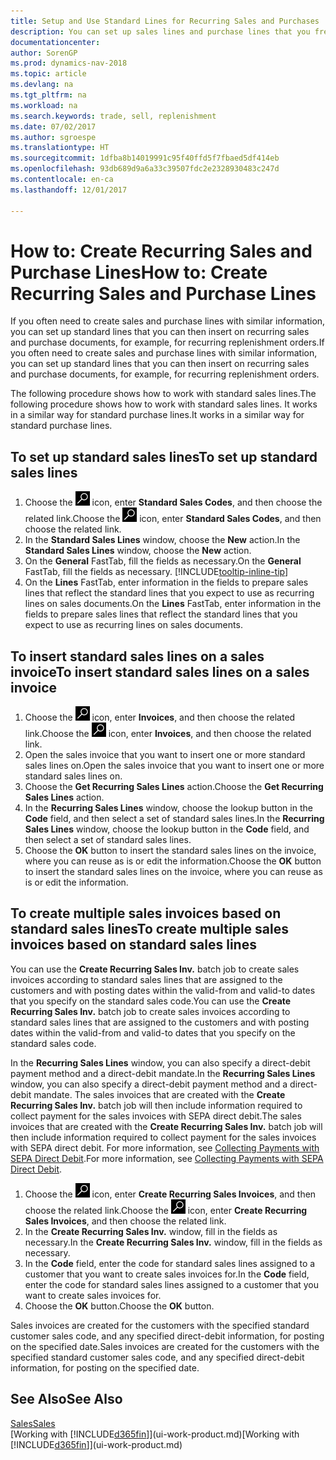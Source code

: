 ```yaml
---
title: Setup and Use Standard Lines for Recurring Sales and Purchases
description: You can set up sales lines and purchase lines that you frequently make and then insert them on sales and purchase documents to quickly fill the lines with standard information.
documentationcenter: 
author: SorenGP
ms.prod: dynamics-nav-2018
ms.topic: article
ms.devlang: na
ms.tgt_pltfrm: na
ms.workload: na
ms.search.keywords: trade, sell, replenishment
ms.date: 07/02/2017
ms.author: sgroespe
ms.translationtype: HT
ms.sourcegitcommit: 1dfba8b14019991c95f40ffd5f7fbaed5df414eb
ms.openlocfilehash: 93db689d9a6a33c39507fdc2e2328930483c247d
ms.contentlocale: en-ca
ms.lasthandoff: 12/01/2017

---
```

# <a name="how-to-create-recurring-sales-and-purchase-lines"></a><span data-ttu-id="46d52-103">How to: Create Recurring Sales and Purchase Lines</span><span class="sxs-lookup"><span data-stu-id="46d52-103">How to: Create Recurring Sales and Purchase Lines</span></span>
<span data-ttu-id="46d52-104">If you often need to create sales and purchase lines with similar information, you can set up standard lines that you can then insert on recurring sales and purchase documents, for example, for recurring replenishment orders.</span><span class="sxs-lookup"><span data-stu-id="46d52-104">If you often need to create sales and purchase lines with similar information, you can set up standard lines that you can then insert on recurring sales and purchase documents, for example, for recurring replenishment orders.</span></span>  

<span data-ttu-id="46d52-105">The following procedure shows how to work with standard sales lines.</span><span class="sxs-lookup"><span data-stu-id="46d52-105">The following procedure shows how to work with standard sales lines.</span></span> <span data-ttu-id="46d52-106">It works in a similar way for standard purchase lines.</span><span class="sxs-lookup"><span data-stu-id="46d52-106">It works in a similar way for standard purchase lines.</span></span>  

## <a name="to-set-up-standard-sales-lines"></a><span data-ttu-id="46d52-107">To set up standard sales lines</span><span class="sxs-lookup"><span data-stu-id="46d52-107">To set up standard sales lines</span></span>  
1. <span data-ttu-id="46d52-108">Choose the ![Search for Page or Report](media/ui-search/search_small.png "Search for Page or Report icon") icon, enter **Standard Sales Codes**, and then choose the related link.</span><span class="sxs-lookup"><span data-stu-id="46d52-108">Choose the ![Search for Page or Report](media/ui-search/search_small.png "Search for Page or Report icon") icon, enter **Standard Sales Codes**, and then choose the related link.</span></span>  
2. <span data-ttu-id="46d52-109">In the **Standard Sales Lines** window, choose the **New** action.</span><span class="sxs-lookup"><span data-stu-id="46d52-109">In the **Standard Sales Lines** window, choose the **New** action.</span></span>  
3. <span data-ttu-id="46d52-110">On the **General** FastTab, fill the fields as necessary.</span><span class="sxs-lookup"><span data-stu-id="46d52-110">On the **General** FastTab, fill the fields as necessary.</span></span> [!INCLUDE[tooltip-inline-tip](includes/tooltip-inline-tip_md.md)]  
4. <span data-ttu-id="46d52-111">On the **Lines** FastTab, enter information in the fields to prepare sales lines that reflect the standard lines that you expect to use as recurring lines on sales documents.</span><span class="sxs-lookup"><span data-stu-id="46d52-111">On the **Lines** FastTab, enter information in the fields to prepare sales lines that reflect the standard lines that you expect to use as recurring lines on sales documents.</span></span>  

## <a name="to-insert-standard-sales-lines-on-a-sales-invoice"></a><span data-ttu-id="46d52-112">To insert standard sales lines on a sales invoice</span><span class="sxs-lookup"><span data-stu-id="46d52-112">To insert standard sales lines on a sales invoice</span></span>
1. <span data-ttu-id="46d52-113">Choose the ![Search for Page or Report](media/ui-search/search_small.png "Search for Page or Report icon") icon, enter **Invoices**, and then choose the related link.</span><span class="sxs-lookup"><span data-stu-id="46d52-113">Choose the ![Search for Page or Report](media/ui-search/search_small.png "Search for Page or Report icon") icon, enter **Invoices**, and then choose the related link.</span></span>
2. <span data-ttu-id="46d52-114">Open the sales invoice that you want to insert one or more standard sales lines on.</span><span class="sxs-lookup"><span data-stu-id="46d52-114">Open the sales invoice that you want to insert one or more standard sales lines on.</span></span>
3. <span data-ttu-id="46d52-115">Choose the **Get Recurring Sales Lines** action.</span><span class="sxs-lookup"><span data-stu-id="46d52-115">Choose the **Get Recurring Sales Lines** action.</span></span>
4. <span data-ttu-id="46d52-116">In the **Recurring Sales Lines** window, choose the lookup button in the **Code** field, and then select a set of standard sales lines.</span><span class="sxs-lookup"><span data-stu-id="46d52-116">In the **Recurring Sales Lines** window, choose the lookup button in the **Code** field, and then select a set of standard sales lines.</span></span>
5. <span data-ttu-id="46d52-117">Choose the **OK** button to insert the standard sales lines on the invoice, where you can reuse as is or edit the information.</span><span class="sxs-lookup"><span data-stu-id="46d52-117">Choose the **OK** button to insert the standard sales lines on the invoice, where you can reuse as is or edit the information.</span></span>

## <a name="to-create-multiple-sales-invoices-based-on-standard-sales-lines"></a><span data-ttu-id="46d52-118">To create multiple sales invoices based on standard sales lines</span><span class="sxs-lookup"><span data-stu-id="46d52-118">To create multiple sales invoices based on standard sales lines</span></span>
<span data-ttu-id="46d52-119">You can use the **Create Recurring Sales Inv.** batch job to create sales invoices according to standard sales lines that are assigned to the customers and with posting dates within the valid-from and valid-to dates that you specify on the standard sales code.</span><span class="sxs-lookup"><span data-stu-id="46d52-119">You can use the **Create Recurring Sales Inv.** batch job to create sales invoices according to standard sales lines that are assigned to the customers and with posting dates within the valid-from and valid-to dates that you specify on the standard sales code.</span></span>

<span data-ttu-id="46d52-120">In the **Recurring Sales Lines** window, you can also specify a direct-debit payment method and a direct-debit mandate.</span><span class="sxs-lookup"><span data-stu-id="46d52-120">In the **Recurring Sales Lines** window, you can also specify a direct-debit payment method and a direct-debit mandate.</span></span> <span data-ttu-id="46d52-121">The sales invoices that are created with the **Create Recurring Sales Inv.** batch job will then include information required to collect payment for the sales invoices with SEPA direct debit.</span><span class="sxs-lookup"><span data-stu-id="46d52-121">The sales invoices that are created with the **Create Recurring Sales Inv.** batch job will then include information required to collect payment for the sales invoices with SEPA direct debit.</span></span> <span data-ttu-id="46d52-122">For more information, see [Collecting Payments with SEPA Direct Debit](finance-collect-payments-with-sepa-direct-debit.md).</span><span class="sxs-lookup"><span data-stu-id="46d52-122">For more information, see [Collecting Payments with SEPA Direct Debit](finance-collect-payments-with-sepa-direct-debit.md).</span></span>

1. <span data-ttu-id="46d52-123">Choose the ![Search for Page or Report](media/ui-search/search_small.png "Search for Page or Report icon") icon, enter **Create Recurring Sales Invoices**, and then choose the related link.</span><span class="sxs-lookup"><span data-stu-id="46d52-123">Choose the ![Search for Page or Report](media/ui-search/search_small.png "Search for Page or Report icon") icon, enter **Create Recurring Sales Invoices**, and then choose the related link.</span></span>
2. <span data-ttu-id="46d52-124">In the **Create Recurring Sales Inv.** window, fill in the fields as necessary.</span><span class="sxs-lookup"><span data-stu-id="46d52-124">In the **Create Recurring Sales Inv.** window, fill in the fields as necessary.</span></span>
3. <span data-ttu-id="46d52-125">In the **Code** field, enter the code for standard sales lines assigned to a customer that you want to create sales invoices for.</span><span class="sxs-lookup"><span data-stu-id="46d52-125">In the **Code** field, enter the code for standard sales lines assigned to a customer that you want to create sales invoices for.</span></span>
4. <span data-ttu-id="46d52-126">Choose the **OK** button.</span><span class="sxs-lookup"><span data-stu-id="46d52-126">Choose the **OK** button.</span></span>

<span data-ttu-id="46d52-127">Sales invoices are created for the customers with the specified standard customer sales code, and any specified direct-debit information, for posting on the specified date.</span><span class="sxs-lookup"><span data-stu-id="46d52-127">Sales invoices are created for the customers with the specified standard customer sales code, and any specified direct-debit information, for posting on the specified date.</span></span>

## <a name="see-also"></a><span data-ttu-id="46d52-128">See Also</span><span class="sxs-lookup"><span data-stu-id="46d52-128">See Also</span></span>  
[<span data-ttu-id="46d52-129">Sales</span><span class="sxs-lookup"><span data-stu-id="46d52-129">Sales</span></span>](sales-manage-sales.md)  
<span data-ttu-id="46d52-130">[Working with [!INCLUDE[d365fin](includes/d365fin_md.md)]](ui-work-product.md)</span><span class="sxs-lookup"><span data-stu-id="46d52-130">[Working with [!INCLUDE[d365fin](includes/d365fin_md.md)]](ui-work-product.md)</span></span>

